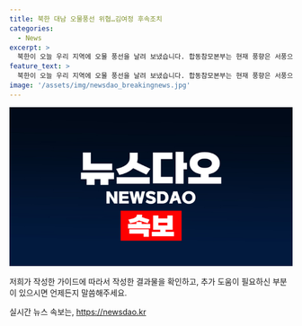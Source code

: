 ```yaml
---
title: 북한 대남 오물풍선 위협…김여정 후속조치
categories:
  - News
excerpt: >
  북한이 오늘 우리 지역에 오물 풍선을 날려 보냈습니다. 합동참모본부는 현재 풍향은 서풍으로 오물 풍선은 경기 북부 지역으로 이동 중이라며 주의를 당부했습니다. 김여정 북한 노동당 부부장의 위협적 발언과 관련해 긴장이 고조되고 있습니다. 언제든 위험할 수 있는 상황에 대비해 주변 군부대나 경찰에 신고하는 것이 중요합니다. #북한 #오물풍선 #김여정_담화 #대북전단
feature_text: >
  북한이 오늘 우리 지역에 오물 풍선을 날려 보냈습니다. 합동참모본부는 현재 풍향은 서풍으로 오물 풍선은 경기 북부 지역으로 이동 중이라며 주의를 당부했습니다. 김여정 북한 노동당 부부장의 위협적 발언과 관련해 긴장이 고조되고 있습니다. 언제든 위험할 수 있는 상황에 대비해 주변 군부대나 경찰에 신고하는 것이 중요합니다. #북한 #오물풍선 #김여정_담화 #대북전단
image: '/assets/img/newsdao_breakingnews.jpg'
---
```


<p><img src="/assets/img/newsdao_breakingnews.jpg" alt="implanttips 속보" /></p>

<p>저희가 작성한 가이드에 따라서 작성한 결과물을 확인하고, 추가 도움이 필요하신 부분이 있으시면 언제든지 말씀해주세요.</p>
실시간 뉴스 속보는, <a href="https://newsdao.kr" rel="dofollow">https://newsdao.kr</a>


